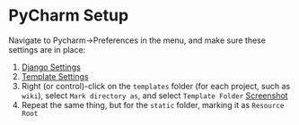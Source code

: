 # PyCharm Setup

Navigate to Pycharm->Preferences in the menu, and make sure these settings are in place:

1) [Django Settings](img/pycharm-django-settings.png)
2) [Template Settings](img/pycharm-template-settings.png)
3) Right (or control)-click on the `templates` folder (for each project, such as `wiki`), select `Mark directory as`, and select `Template Folder` [Screenshot](img/pycharm-template-settings.png)
4) Repeat the same thing, but for the `static` folder, marking it as `Resource Root`
